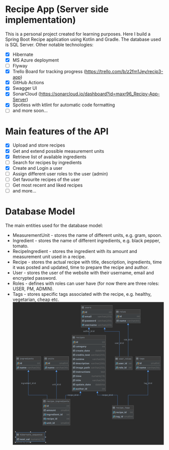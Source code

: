 # Recipe App (Server side implementation) 
This is a personal project created for learning purposes. Here I 
build a Spring Boot Recipe application using Kotlin and Gradle. The 
database used is SQL Server. Other notable technologies: 
- [x] Hibernate
- [x] MS Azure deployment
- [ ] Flyway 
- [x] Trello Board for tracking progress (https://trello.com/b/z2fm1Jey/recip3-app)
- [x] GitHub Actions
- [x] Swagger UI 
- [x] SonarCloud (https://sonarcloud.io/dashboard?id=maxr96_Recipy-App-Server)
- [x] Spotless with ktlint for automatic code formatting
- [ ] and more soon...

# Main features of the API
   - [x] Upload and store recipes
   - [x] Get and extend possible measurement units
   - [x] Retrieve list of available ingredients
   - [ ] Search for recipes by ingredients
   - [x] Create and Login a user
   - [ ] Assign different user roles to the user (admin)
   - [ ] Get favourite recipes of the user
   - [ ] Get most recent and liked recipes
   - [ ] and more...
# Database Model
The main entities used for the database model:
- MeasurementUnit - stores the name of different units, e.g. gram, spoon.
- Ingredient - stores the name of different ingredients, e.g. black pepper, tomato.
- RecipeIngredient - stores the ingredient with its amount and measurement unit used in a recipe.
- Recipe - stores the actual recipe with title, description, ingredients, time it was posted and updated, time to prepare the recipe and author.
- User - stores the user of the website with their username, email and encrypted password.
- Roles - defines with roles can user have (for now there are three roles: USER, PM, ADMIN).
- Tags - stores specific tags associated with the recipe, e.g. healthy, vegetarian, cheap etc.
![Cookbook database schema](cookbook_db_schema.png)
